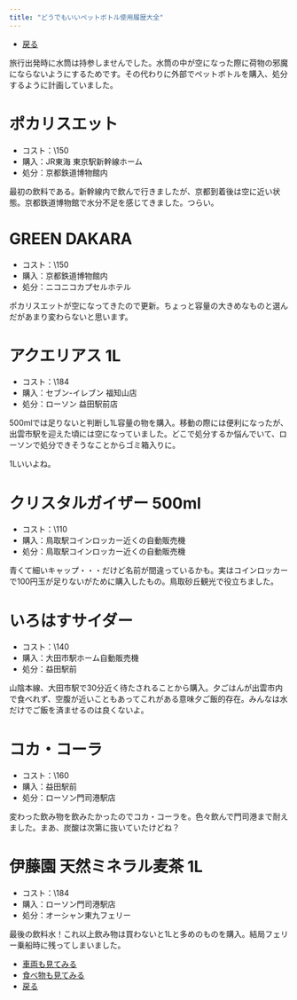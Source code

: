 ```yaml
---
title: "どうでもいいペットボトル使用履歴大全"
---
```


- [戻る](index.html)

旅行出発時に水筒は持参しませんでした。水筒の中が空になった際に荷物の邪魔にならないようにするためです。その代わりに外部でペットボトルを購入、処分するように計画していました。

# ポカリスエット

 * コスト：\150
 * 購入：JR東海 東京駅新幹線ホーム
 * 処分：京都鉄道博物館内

最初の飲料である。新幹線内で飲んで行きましたが、京都到着後は空に近い状態。京都鉄道博物館で水分不足を感じてきました。つらい。

# GREEN DAKARA

 * コスト：\150
 * 購入：京都鉄道博物館内
 * 処分：ニコニコカプセルホテル

ポカリスエットが空になってきたので更新。ちょっと容量の大きめなものと選んだがあまり変わらないと思います。

# アクエリアス 1L

 * コスト：\184
 * 購入：セブン-イレブン 福知山店
 * 処分：ローソン 益田駅前店

500mlでは足りないと判断し1L容量の物を購入。移動の際には便利になったが、出雲市駅を迎えた頃には空になっていました。どこで処分するか悩んでいて、ローソンで処分できそうなことからゴミ箱入りに。

1Lいいよね。

# クリスタルガイザー 500ml

 * コスト：\110
 * 購入：鳥取駅コインロッカー近くの自動販売機
 * 処分：鳥取駅コインロッカー近くの自動販売機

青くて細いキャップ・・・だけど名前が間違っているかも。実はコインロッカーで100円玉が足りないがために購入したもの。鳥取砂丘観光で役立ちました。

# いろはすサイダー

 * コスト：\140
 * 購入：大田市駅ホーム自動販売機
 * 処分：益田駅前

山陰本線、大田市駅で30分近く待たされることから購入。夕ごはんが出雲市内で食べれず、空腹が近いこともあってこれがある意味夕ご飯的存在。みんなは水だけでご飯を済ませるのは良くないよ。

# コカ・コーラ

 * コスト：\160
 * 購入：益田駅前
 * 処分：ローソン門司港駅店

変わった飲み物を飲みたかったのでコカ・コーラを。色々飲んで門司港まで耐えました。まあ、炭酸は次第に抜いていたけどね？

# 伊藤園 天然ミネラル麦茶 1L

 * コスト：\184
 * 購入：ローソン門司港駅店
 * 処分：オーシャン東九フェリー

最後の飲料水！これ以上飲み物は買わないと1Lと多めのものを購入。結局フェリー乗船時に残ってしまいました。

- [車両も見てみる](trains.html)
- [食べ物も見てみる](foods.html)
- [戻る](index.html)
